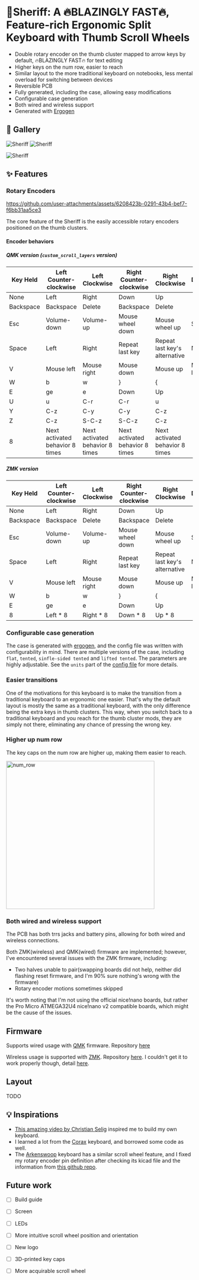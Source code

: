 # :gun:Sheriff: A :fire:BLAZINGLY FAST:fire:, Feature-rich Ergonomic Split Keyboard with Thumb Scroll Wheels

- Double rotary encoder on the thumb cluster mapped to arrow keys by default, :fire:BLAZINGLY FAST:fire: for text editing
- Higher keys on the num row, easier to reach
- Similar layout to the more traditional keyboard on notebooks, less mental overload for switching between devices
- Reversible PCB
- Fully generated, including the case, allowing easy modifications
- Configurable case generation
- Both wired and wireless support
- Generated with [Ergogen](https://github.com/ergogen/ergogen)

## :art: Gallery

![Sheriff](assets/2024-11-13-11-18-53.png)
![Sheriff](assets/2024-11-13-11-18-12.png)

![Sheriff](assets/2024-11-13-11-18-37.png)


## :sparkles: Features

### Rotary Encoders
https://github.com/user-attachments/assets/6208423b-0291-43b4-bef7-f6bb31aa5ce3

The core feature of the Sheriff is the easily accessible rotary encoders positioned on the thumb clusters.

#### Encoder behaviors

##### QMK version (`custom_scroll_layers` version)

| Key Held | Left Counter-clockwise | Left Clockwise | Right Counter-clockwise | Right Clockwise |  Description |
| --------------- | --------------- | --------------- | --------------- | --------------- |  --------------- |
| None | Left | Right | Down | Up |  |
| Backspace | Backspace | Delete | Backspace | Delete |  |
| Esc | Volume-down | Volume-up | Mouse wheel down | Mouse wheel up | Sym layer |
| Space | Left | Right | Repeat last key | Repeat last key's alternative | Nav layer |
| V | Mouse left | Mouse right | Mouse down | Mouse up | Mouse layer |
| W | b | w | } | { |  |
| E | ge | e | Down | Up |  |
| U | u | C-r | C-r | u |  |
| Y | C-z | C-y | C-y | C-z |  |
| Z | C-z | S-C-z | S-C-z | C-z |  |
| 8 | Next activated behavior 8 times | Next activated behavior 8 times | Next activated behavior 8 times | Next activated behavior 8 times |  |

##### ZMK version

| Key Held | Left Counter-clockwise | Left Clockwise | Right Counter-clockwise | Right Clockwise |  Description |
| --------------- | --------------- | --------------- | --------------- | --------------- |  --------------- |
| None | Left | Right | Down | Up |  |
| Backspace | Backspace | Delete | Backspace | Delete |  |
| Esc | Volume-down | Volume-up | Mouse wheel down | Mouse wheel up | Sym layer |
| Space | Left | Right | Repeat last key | Repeat last key's alternative | Nav layer |
| V | Mouse left | Mouse right | Mouse down | Mouse up | Mouse layer |
| W | b | w | } | { |  |
| E | ge | e | Down | Up |  |
| 8 | Left * 8 | Right * 8 | Down * 8 | Up * 8 |  |



### Configurable case generation
The case is generated with [ergogen](https://github.com/ergogen/ergogen), and the config file was written with configurability in mind. There are multiple versions of the case, including `flat`, `tented`, `sinfle-sided tented` and `lifted tented`. The parameters are highly adjustable. See the `units` part of the [config file](./ergogen/config.yaml) for more details.

### Easier transitions

One of the motivations for this keyboard is to make the transition from a traditional keyboard to an ergonomic one easier. That's why the default layout is mostly the same as a traditional keyboard, with the only difference being the extra keys in thumb clusters. This way, when you switch back to a traditional keyboard and you reach for the thumb cluster mods, they are simply not there, eliminating any chance of pressing the wrong key.

### Higher up num row

The key caps on the num row are higher up, making them easier to reach.

<img src="assets/2024-11-13-11-24-31.png" alt="num_row" width="400" align="center"/>

### Both wired and wireless support
The PCB has both trrs jacks and battery pins, allowing for both wired and wireless connections.

Both ZMK(wireless) and QMK(wired) firmware are implemented; however, I've encountered several issues with the ZMK firmware, including:
- Two halves unable to pair(swapping boards did not help, neither did flashing reset firmware, and I'm 90% sure nothing's wrong with the firmware)
- Rotary encoder motions sometimes skipped

It's worth noting that I'm not using the official nice!nano boards, but rather the Pro Micro ATMEGA32U4 nice!nano v2 compatible boards, which might be the cause of the issues.

## Firmware
Supports wired usage with [QMK](https://qmk.fm/) firmware. Repository [here](https://github.com/AJGamma/sheriff-qmk-config)

Wireless usage is supported with [ZMK](https://zmk.dev/). Repository [here](https://github.com/AJGamma/sheriff-zmk-config). I couldn't get it to work properly though, detail [here](#both-wired-and-wireless-support).

## Layout
TODO

## :bulb: Inspirations

- [This amazing video by Christian Selig](https://www.youtube.com/watch?v=7UXsD7nSfDY) inspired me to build my own keyboard.
- I learned a lot from the [Corax](https://github.com/dnlbauer/corax-keyboard) keyboard, and borrowed some code as well.
- The [Arkenswoop](https://github.com/SuperFola/arkenswoop) keyboard has a similar scroll wheel feature, and I fixed my rotary encoder pin definition after checking its kicad file and the information from [this github repo](https://github.com/rroels/EVQWGD001-Pinout).


## Future work
- [ ] Build guide
- [ ] Screen
- [ ] LEDs
- [ ] More intuitive scroll wheel position and orientation
- [ ] New logo
- [ ] 3D-printed key caps
- [ ] More acquirable scroll wheel


